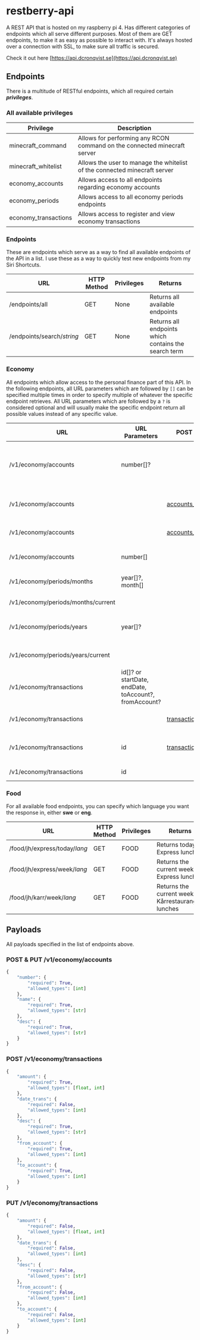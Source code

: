# restberry-api
A REST API that is hosted on my raspberry pi 4. Has different categories of endpoints which all serve different purposes. Most of them are GET endpoints, to make it as easy as possible to interact with. It's always hosted over a connection with SSL, to make sure all traffic is secured.

Check it out here [https://api.dcronqvist.se](https://api.dcronqvist.se)

## Endpoints

There is a multitude of RESTful endpoints, which all required certain ***privileges***.

### All available privileges

Privilege | Description
------------ | -------------
minecraft_command | Allows for performing any RCON command on the connected minecraft server
minecraft_whitelist | Allows the user to manage the whitelist of the connected minecraft server
economy_accounts | Allows access to all endpoints regarding economy accounts
economy_periods | Allows access to all economy periods endpoints
economy_transactions | Allows access to register and view economy transactions

### Endpoints

These are endpoints which serve as a way to find all available endpoints of the API in a list. I use these as a way to quickly test new endpoints from my Siri Shortcuts.

URL | HTTP Method | Privileges | Returns
------------ | ------------- | ------------- |-------------
/endpoints/all | GET | None | Returns all available endpoints
/endpoints/search/*string* | GET | None | Returns all endpoints which contains the search term

### Economy

All endpoints which allow access to the personal finance part of this API. In the following endpoints, all URL parameters which are followed by `[]` can be specified multiple times in order to specify multiple of whatever the specific endpoint retrieves. All URL parameters which are followed by a `?` is considered optional and will usually make the specific endpoint return all possible values instead of any specific value.

URL | URL Parameters | POST Payload | HTTP Method | Privileges | Returns
------------ | ------------- | ------------- |------------- | ---------- | --
/v1/economy/accounts | number[]? | | GET | `economy_accounts` | List of all accounts whose numbers were specified, or all of them if not specified at all.
/v1/economy/accounts | | [accounts_payload](#post-&-put-/v1/economy/accounts) | POST | `economy_accounts` | Creates a new account with the specified details.
/v1/economy/accounts | | [accounts_payload](#post-&-put-/v1/economy/accounts) | PUT | `economy_accounts` | Updates an existing account with new details.
/v1/economy/accounts | number[] | | DELETE | `economy_accounts` | Deletes/removes the specified account(s).
/v1/economy/periods/months | year[]?, month[] | | GET | `economy_periods` | Retrieves the specified period(s).
/v1/economy/periods/months/current | | | GET | `economy_periods` | Retrieves the current period.
/v1/economy/periods/years | year[]? | | GET | `economy_periods` | Retrieves all month peiods in the specified year(s).
/v1/economy/periods/years/current | | | GET | `economy_periods` | Retrieves all month periods in the current year.
/v1/economy/transactions | id[]? or startDate, endDate, toAccount?, fromAccount? | | GET | `economy_transactions` | Retrieves the specified transaction(s).
/v1/economy/transactions | | [transactions_payload](#post-/v1/economy/transactions) | POST | Registers a new transactions with the specified details.
/v1/economy/transactions | id | [transactions_payload](#put-/v1/economy/transactions) | PUT | Updates the specified transactions with the specified details.
/v1/economy/transactions | id | | DELETE | Deletes/removes the specified transaction.

### Food

For all available food endpoints, you can specify which language you want the response in, either **swe** or **eng**.

URL | HTTP Method | Privileges | Returns
------------ | ------------- | ------------- |-------------
/food/jh/express/today/*lang* | GET | FOOD | Returns today's Express lunch
/food/jh/express/week/*lang* | GET | FOOD | Returns the current week's Express lunches
/food/jh/karr/week/*lang* | GET | FOOD | Returns the current week's Kårrestaurangen lunches

## Payloads

All payloads specified in the list of endpoints above.

### POST & PUT /v1/economy/accounts
```python
{
    "number": {
        "required": True,
        "allowed_types": [int]
    },
    "name": {
        "required": True,
        "allowed_types": [str]
    },
    "desc": {
        "required": True,
        "allowed_types": [str]
    }
}
```

### POST /v1/economy/transactions
```python
{
    "amount": {
        "required": True,
        "allowed_types": [float, int]
    },
    "date_trans": {
        "required": False,
        "allowed_types": [int]
    },
    "desc": {
        "required": True,
        "allowed_types": [str]
    },
    "from_account": {
        "required": True,
        "allowed_types": [int]
    },
    "to_account": {
        "required": True,
        "allowed_types": [int]
    }
}
```

### PUT /v1/economy/transactions
```python
{
    "amount": {
        "required": False,
        "allowed_types": [float, int]
    },
    "date_trans": {
        "required": False,
        "allowed_types": [int]
    },
    "desc": {
        "required": False,
        "allowed_types": [str]
    },
    "from_account": {
        "required": False,
        "allowed_types": [int]
    },
    "to_account": {
        "required": False,
        "allowed_types": [int]
    }
}
```